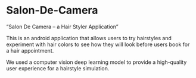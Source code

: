 # Salon-De-Camera
“Salon De Camera – a Hair Styler Application”

This is an android application that allows users to try hairstyles and experiment with hair colors to see how they will look before users book for a hair appointment.

We used a computer vision deep learning model to provide a high-quality user experience for a hairstyle simulation.
